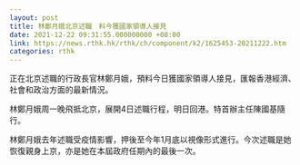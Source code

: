```yaml
---
layout: post
title: 林鄭月娥北京述職　料今獲國家領導人接見
date: 2021-12-22 09:31:55.000000000 +08:00
link: https://news.rthk.hk/rthk/ch/component/k2/1625453-20211222.htm
categories: rthk
---
```


正在北京述職的行政長官林鄭月娥，預料今日獲國家領導人接見，匯報香港經濟、社會和政治方面的最新情況。

林鄭月娥周一晚飛抵北京，展開4日述職行程，明日回港。特首辦主任陳國基隨行。

林鄭月娥去年述職受疫情影響，押後至今年1月底以視像形式進行。今次述職是她恢復親身上京，亦是她在本屆政府任期內的最後一次。
